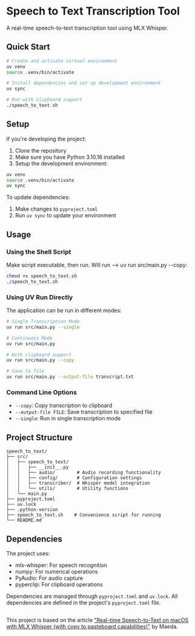 # Speech to Text Transcription Tool

A real-time speech-to-text transcription tool using MLX Whisper.

## Quick Start

```bash
# Create and activate virtual environment
uv venv
source .venv/bin/activate

# Install dependencies and set up development environment
uv sync

# Run with clipboard support
./speech_to_text.sh
```

## Setup

If you're developing the project:

1. Clone the repository
2. Make sure you have Python 3.10.16 installed
3. Setup the development environment:
```bash
uv venv
source .venv/bin/activate
uv sync
```

To update dependencies:
1. Make changes to `pyproject.toml`
2. Run `uv sync` to update your environment

## Usage

### Using the Shell Script

Make script executable, then run. Will run --> uv run src/main.py --copy:

```bash
chmod +x speech_to_text.sh
./speech_to_text.sh
```



### Using UV Run Directly

The application can be run in different modes:

```bash
# Single Transcription Mode
uv run src/main.py --single

# Continuous Mode
uv run src/main.py

# With clipboard support
uv run src/main.py --copy

# Save to file
uv run src/main.py --output-file transcript.txt
```

### Command Line Options

- `--copy`: Copy transcription to clipboard
- `--output-file FILE`: Save transcription to specified file
- `--single`: Run in single transcription mode

## Project Structure

```
speech_to_text/
├── src/
│   ├── speech_to_text/
│   │   ├── __init__.py
│   │   ├── audio/        # Audio recording functionality
│   │   ├── config/       # Configuration settings
│   │   ├── transcriber/  # Whisper model integration
│   │   └── utils/        # Utility functions
│   └── main.py           
├── pyproject.toml        
├── uv.lock              
├── .python-version      
├── speech_to_text.sh    # Convenience script for running
└── README.md           
```

## Dependencies

The project uses:
- mlx-whisper: For speech recognition
- numpy: For numerical operations
- PyAudio: For audio capture
- pyperclip: For clipboard operations

Dependencies are managed through `pyproject.toml` and `uv.lock`. All dependencies are defined in the project's `pyproject.toml` file.

## 
This project is based on the article ["Real-time Speech-to-Text on macOS with MLX Whisper (with copy to pasteboard capabilities)"](https://maeda.pm/2024/11/10/real-time-speech-to-text-on-macos-with-mlx-whisper-with-copy-to-pasteboard-capabilities/) by Maeda.
